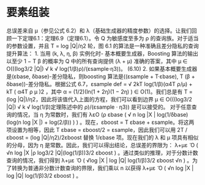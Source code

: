 # 要素组装

总误差来自 μ（参见公式 6.2）和 λ（基础生成器的精度参数）的选择。让我们回顾一下定理6.1：定理6.9（定理6.1）。令 Q 为敏感度至多为 ρ 的查询族。对于适当的参数设置，并且 T = log |Q|/η2 轮，图 6.1 的算法是一种准确且差分隐私的查询提升算法： 1. 当用 (k, λ, η, β) 实例化时- 基本概要生成器，Boosting 算法的输出以至少 1 − T β 的概率为 Q 中的所有查询提供 (λ + μ) 准确的答案，其中 μ ∈ O(((log3/2 |Q|) √ k √ log(1/β)ρ)/(εsample·η3))。 (6.10) 2. 如果基本概要生成器是(εbase, δbase)-差分隐私，则boosting 算法是((εsample + T·εbase), T (β + δbase))-差分隐私。根据公式 6.7，εsample def = √ 2kT log(1/β)(α4T​​ ρ/μ) + kT ( α4T ρ μ )2 ，其中 α = (1/2)(ln(1 + 2η)(1 − 2η) ) ∈ O(1)。我们总是有 T = (log |Q|)/η2，因此将该值代入上面的方程，我们可以看到边界 μ ∈ O(((log3/2 |Q|) √ k √ log(1/β)定理陈述中的 ρ)/(εsample · η3)) 是可以接受的。
对于任意查询的情况，当 η 为常数时，我们有 λεO (ρ εbase ( √ n log |X | log(1/δbase)(log(n log |X |) + log(2/β)) ) ) 。现在，εboost = T εbase + εsample。将这两项设置为相等，因此 T εbase = εboost/2 = εsample，因此我们可以用 2T /εboost = (log |Q|/η2)/2εboost 替换 1/εbase 项。现在我们的 λ 和 μ 项具有相似的分母，因为 η 是常数。因此，我们可以得出结论，总误差的界限为： λ+με ̃ O ( √n log |X |ρ log3/2 |Q|(log(1/β))3/2 εboost ) 。通过类似的推理，对于分数计数查询的情况，我们得到 λ+με ̃ O ( √log |X | log |Q| log(1/β)3/2 εboost √n ) 。为了转换为普通非分数计数查询的界限，我们乘以 n 以获得 λ+με ̃ O ( √n log |X | log |Q| log(1/β)3/2 εboost ) 。
